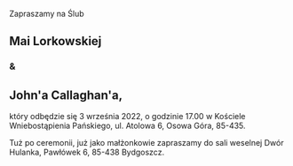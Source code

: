 <p style="margin-bottom:0;">Zapraszamy na Ślub</p>
<h2>Mai Lorkowskiej</h2><h3>&</h3><h2>John'a Callaghan'a,</h2>
<p>który odbędzie się 3 września 2022, o godzinie 17.00 w Kościele Wniebostąpienia Pańskiego, ul. Atolowa 6, Osowa Góra, 85-435.</p>
<p>Tuż po ceremonii, już jako małżonkowie zapraszamy do sali weselnej Dwór Hulanka, Pawłówek 6, 85-438 Bydgoszcz.</p>